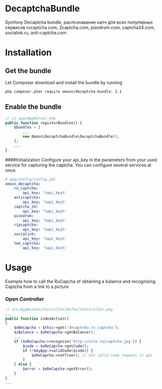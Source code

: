 # DecaptchaBundle
Symfony Decaptcha bundle, распознавание капч для всех популярных сервисов rucaptcha.com, 2captcha.com, pixodrom.com, captcha24.com, socialink.ru, anti-captcha.com

# Installation

## Get the bundle

Let Composer download and install the bundle by running

```sh
php composer.phar require omasn/decaptcha-bundle: 1.1
```

## Enable the bundle

```php
// in app/AppKernel.php
public function registerBundles() {
	$bundles = [
		...
		new Omasn\DecaptchaBundle\DecaptchaBundle(),
	];
	...
}
```
####Initialization
Configure your api_key in the parameters from your used service for capturing the captcha. You can configure several services at once.

```yaml
# app/config/config.yml
omasn_decaptcha:
    ru_captcha:
        api_key: '%api_key%'
    anticaptcha:
        api_key: '%api_key%'
    captcha_24:
        api_key: '%api_key%'
    pixodrom:
        api_key: '%api_key%'
    ripcaptcha:
        api_key: '%api_key%'
    socialink:
        api_key: '%api_key%'
    two_captcha:
        api_key: '%api_key%'
```

# Usage

Example how to call the RuCapcha of obtaining a balance and recognizing Captcha from a link to a picture

### Open Controller

```php
// src/AppBundle/Controller/DefaultController.php
...
public function indexAction()
{
    $oReCapcha = $this->get('decaptcha.ru_captcha');
    $iBalance = $oReCapcha->getBalance();
    ...
    if ($oReCapcha->recognize('http://site.ru/captcha.jpg')) {
        $code = $oReCapcha->getCode();
        if (!$myApp->validCode($code)) {
            $oReCapcha->notTrue(); // not valid code request in api
        }
    } else {
        $error = $oReCapcha->getError();
    }
}
...
```
